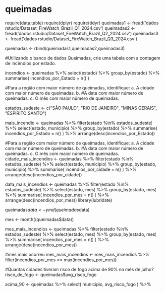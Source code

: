 # queimadas

require(data.table)
require(dplyr)
require(tidyr)
queimadas1 <- fread('dados rstudio/Dataset_FireWatch_Brazil_Q1_2024.csv')
queimadas2 <- fread('dados rstudio/Dataset_FireWatch_Brazil_Q2_2024.csv')
queimadas3 <- fread('dados rstudio/Dataset_FireWatch_Brazil_Q3_2024.csv')

queimadas <- rbind(queimadas1,queimadas2,queimadas3)

#Utilizando o banco de dados Queimadas, crie uma tabela com a contagem de incêndios por estado.

incendios <- queimadas %>% 
  select(estado) %>% 
  group_by(estado) %>% 
  summarise(
    incendios_por_Estado = n()
  )

#Para a região com maior número de queimadas, identifique: a. A cidade com maior número de queimadas. b.
#A data com maior número de queimadas. c. O mês com maior número de queimadas.

estados_sudeste <- c("SÃO PAULO", "RIO DE JANEIRO", "MINAS GERAIS", "ESPÍRITO SANTO")

mais_incendio <- queimadas %>% 
  filter(estado %in% estados_sudeste) %>% 
  select(estado, municipio) %>% 
  group_by(estado) %>% 
  summarise(
    incendios_por_Estado = n()
  ) %>% 
  arrange(desc(incendios_por_Estado))

#Para a região com maior número de queimadas, identifique: a. A cidade com maior número de queimadas. b.
#A data com maior número de queimadas. c. O mês com maior número de queimadas.
cidade_mais_incendios <- queimadas %>% 
  filter(estado %in% estados_sudeste) %>% 
  select(estado, municipio) %>% 
  group_by(estado, municipio) %>% 
  summarise(
    incendios_por_cidade = n()
  ) %>% 
  arrange(desc(incendios_por_cidade))

data_mais_incendios <- queimadas %>%
  filter(estado %in% estados_sudeste) %>% 
  select(estado, mes) %>% 
  group_by(estado, mes) %>% 
  summarise(
    incendios_por_mes = n()
  ) %>% 
  arrange(desc(incendios_por_mes))
library(lubridate)

queimadas$data <- ymd(queimadas$data)

mes <- month((queimadas$data))

mes_mais_incendios <- queimadas %>% 
  filter(estado %in% estados_sudeste) %>% 
  select(estado, mes) %>% 
  group_by(estado, mes) %>% 
  summarise(
    incendios_por_mes = n()
  ) %>% 
  arrange(desc(incendios_por_mes))

#mes mais ocorreu
mes_mais_incendios <- mes_mais_incendios %>% 
  filter(incendios_por_mes == max(incendios_por_mes))

#Quantas cidades tiveram risco de fogo acima de 90% no mês de julho?
risco_de_fogo <- queimadas$avg_risco_fogo

acima_90 <- queimadas %>%
  select(
    municipio,
    avg_risco_fogo
  ) %>% 




